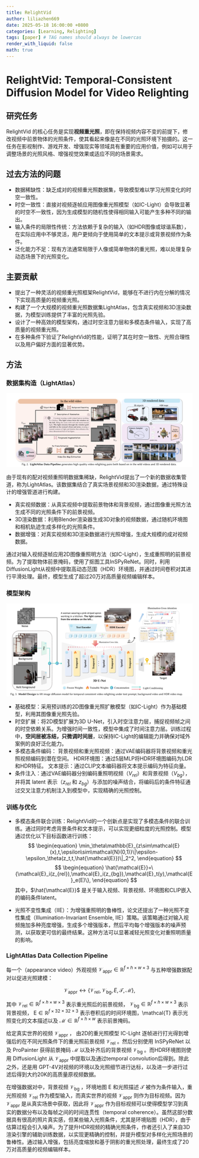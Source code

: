 ```yaml
---
title: RelightVid
author: liliazhen669
date: 2025-05-18 16:00:00 +0800
categories: [Learning, Relighting]
tags: [paper] # TAG names should always be lowercas
render_with_liquid: false
math: true
---
```


# RelightVid: Temporal-Consistent Diffusion Model for Video Relighting


## 研究任务

RelightVid 的核心任务是实现**视频重光照**，即在保持视频内容不变的前提下，修改视频中前景物体的光照条件，使其看起来像是在不同的光照环境下拍摄的。这一任务在影视制作、游戏开发、增强现实等领域具有重要的应用价值，例如可以用于调整场景的光照风格、增强视觉效果或适应不同的场景需求。

## 过去方法的问题

- 数据稀缺性：缺乏成对的视频重光照数据集，导致模型难以学习光照变化的时空一致性。
- 时空一致性：直接对视频逐帧应用图像重光照模型（如IC-Light）会导致显著的时空不一致性，因为生成模型的随机性使得相同输入可能产生多种不同的输出。
- 输入条件的局限性传统：方法依赖于复杂的输入（如HDR图像或球谐系数），在实际应用中不够灵活，用户更倾向于使用简单的文本提示或背景视频作为条件。
- 泛化能力不足：现有方法通常局限于人像或简单物体的重光照，难以处理复杂动态场景下的光照变化。

## 主要贡献
- 提出了一种灵活的视频重光照框架RelightVid，能够在不进行内在分解的情况下实现高质量的视频重光照。
- 构建了一个大规模的视频重光照数据集LightAtlas，包含真实视频和3D渲染数据，为模型训练提供了丰富的光照先验。
- 设计了一种高效的模型架构，通过时空注意力层和多模态条件输入，实现了高质量的视频重光照。
- 在多种条件下验证了RelightVid的性能，证明了其在时空一致性、光照合理性以及用户偏好方面的显著优势。

## 方法

### 数据集构造（LightAtlas）

![fig-2](assets/img/relightvid/fig2.png)

由于现有的配对视频重照明数据集稀缺，RelightVid提出了一个新的数据收集管道，称为LightAtlas。该数据集结合了真实场景视频和3D渲染数据，通过特殊设计的增强管道进行构建。

- 真实视频数据：从真实视频中提取前景物体和背景视频，通过图像重光照方法生成不同的光照条件下的前景视频。
- 3D渲染数据：利用Blender渲染器生成3D对象的视频数据，通过随机环境图和相机轨迹生成多样化的光照条件。
- 数据增强：对真实视频和3D渲染数据进行光照增强，生成大规模的成对视频数据。

通过对输入视频逐帧应用2D图像重照明方法（如IC-Light），生成重照明的前景视频。为了提取物体前景掩码，使用了抠图工具InSPyReNet。同时，利用DiffusionLight从视频中提取高动态范围（HDR）环境图，并通过时间卷积对其进行平滑处理。最终，模型生成了超过20万对高质量视频编辑样本。

### 模型架构

![fig-3](assets/img/relightvid/fig3.png)

- 基础模型：采用预训练的2D图像重光照扩散模型（如IC-Light）作为基础模型，利用其图像重光照先验。
- 时空扩展：将2D模型扩展为3D U-Net，引入时空注意力层，捕捉视频帧之间的时空依赖关系。为增强时间一致性，模型中集成了时间注意力层。训练过程中，**空间层被冻结，只微调时间层**，以保持IC-Light的编辑能力并确保对域外案例的良好泛化能力。
- 多模态条件编码：
    背景视频和重光照视频：通过VAE编码器将背景视频和重光照视频编码到潜在空间。
    HDR环境图：通过5层MLP将HDR环境图编码为LDR和HDR特征。
    文本提示：通过CLIP文本编码器将文本提示编码为特征向量。
- 条件注入：通过VAE编码器分别编码重照明视频（$V_{rel}$）和背景视频（$V_{bg}$），并将其 latent 表示（$z_{rel}$ 和 $z_{bg}$）与添加的噪声结合，将编码后的条件特征通过交叉注意力机制注入到模型中，实现精确的光照控制。

### 训练与优化
- 多模态条件联合训练：RelightVid的一个创新点是实现了多模态条件的联合训练。通过同时考虑背景条件和文本提示，可以实现更细粒度的光照控制。模型通过优化以下目标函数进行训练：
$$
\begin{equation}
\min_\theta\mathbb{E}_{z\sim\mathcal{E}(x),t,\epsilon\sim\mathcal{N}(0,1)}\|\epsilon-\epsilon_\theta(z_t,t,\hat{\mathcal{E}})\|_2^2,
\end{equation}
$$
$$
\begin{equation}
\hat{\mathcal{E}}=\{\mathcal{E}_i(z_{rel}),\mathcal{E}_i(z_{bg}),\mathcal{E}_t(y),\mathcal{E}_e(E)\},
\end{equation}
$$
其中，$\hat{\mathcal{E}}$ 是关于输入视频、背景视频、环境图和CLIP嵌入的编码条件latent。

- 光照不变性集成（IIE）：为增强重照明的鲁棒性，论文还提出了一种光照不变性集成（Illumination-Invariant Ensemble, IIE）策略。该策略通过对输入视频施加多种亮度增强，生成多个增强版本，然后平均每个增强版本的噪声预测，以获取更可信的最终结果。这种方法可以显著减轻光照变化对重照明质量的影响。


###  LightAtlas Data Collection Pipeline

每一个（appearance video）外观视频 $\mathcal{V}_{\mathrm{appr}}\in\mathbb{R}^{f\times h\times w\times3}$ 与五种增强数据配对以促进光照建模： 

$$\mathcal{V}_{\mathrm{appr}}\leftrightarrow\{\mathcal{V}_{\mathrm{rel}},\mathcal{V}_{\mathrm{bg}},E,\mathcal{T},\mathcal{M}\},$$

其中 $\mathcal{V}_{\mathrm{rel}}\in\mathbb{R}^{f\times h\times w \times 3}$ 表示重光照后的前景视频， $\mathcal{V}_{\mathrm{bg}}\in\mathbb{R}^{f\times h\times w \times 3}$ 表示背景视频， $\mathrm{E} \in\mathbb{R}^{f\times 32 \times 32 \times 3}$ 表示卷积后的时间环境图，\mathcal{T} 表示光照变化的文本描述以及 $\mathcal{M}\in\mathbb{R}^{f\times h \times w}$ 表示前景掩码。

给定真实世界的视频 $\mathcal{V}_{\mathrm{appr}}$ ， 由2D的重光照模型 IC-Light 逐帧进行打光得到增强后的在不同光照条件下的重光照前景视频 $\mathcal{V}_{\mathrm{rel}}$ 。然后分别使用 InSPyReNet 以及 ProPainter 获得前景掩码 $\mathcal{M}$ 以及补齐后的背景视频 $\mathcal{V}_\mathrm{bg}$ 。而HDR环境图则使用 DiffusionLight 从 $\mathcal{V}_\mathrm{appr}$ 中提取以及通过temporal convolution后得到。除此之外，还是用 GPT-4V对视频的环境以及光照细节进行达标，以及进一步进行过滤后得到大约20K的高质量原视频数据。

在增强数据对中，背景视频 $\mathcal{V}_\mathrm{bg}$ ，环境地图 $\mathrm{E}$ 和光照描述 $\mathcal{T}$ 被作为条件输入，重光照视频 $\mathcal{V}_\mathrm{rel}$ 作为模型输入，而真实世界的视频 $\mathcal{V}_\mathrm{appr}$ 则作为目标视频。因为 $\mathcal{V}_\mathrm{appr}$ 是从真实场景中获取，因此将 $\mathcal{V}_\mathrm{appr}$ 作为目标视频可以使得模型学习到真实的数据分布以及每帧之间的时间连贯性（temporal coherence）。虽然这部分数据具有很高的照片真实感，但某些输入光照条件，尤其是环境贴图（HDR），由于估算过程会引入噪声。为了提升HDR视频的精确光照条件，作者还引入了来自3D渲染引擎的辅助训练数据，以实现更精确的控制，并提升模型对多样化光照场景的鲁棒性。通过输入增强，包括亮度缩放和基于阴影的重光照处理，最终生成了20万对高质量的视频编辑样本。
 
